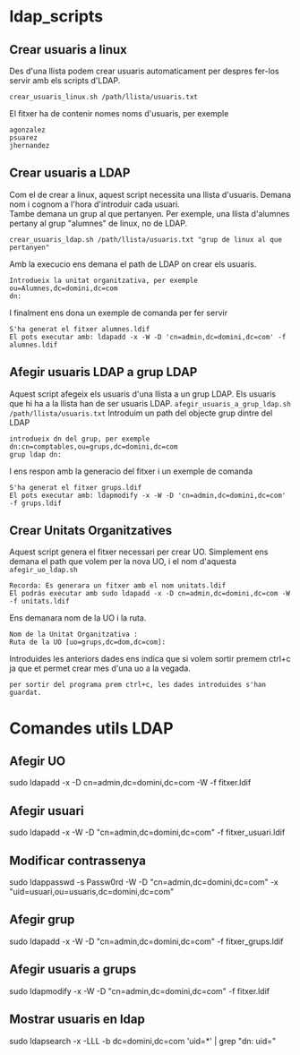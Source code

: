 # ldap_scripts
## Crear usuaris a linux
Des d'una llista podem crear usuaris automaticament per despres fer-los servir amb els scripts d'LDAP.

```crear_usuaris_linux.sh /path/llista/usuaris.txt```

El fitxer ha de contenir nomes noms d'usuaris, per exemple <br>
```
agonzalez
psuarez
jhernandez
```

## Crear usuaris a LDAP
Com el de crear a linux, aquest script necessita una llista d'usuaris. Demana nom i cognom a l'hora d'introduir cada usuari.<br>
Tambe demana un grup al que pertanyen. Per exemple, una llista d'alumnes pertany al grup "alumnes" de linux, no de LDAP.<br>
```
crear_usuaris_ldap.sh /path/llista/usuaris.txt "grup de linux al que pertanyen"
```
Amb la execucio ens demana el path de LDAP on crear els usuaris.

```
Introdueix la unitat organitzativa, per exemple ou=Alumnes,dc=domini,dc=com
dn:
```
I finalment ens dona un exemple de comanda per fer servir
```
S'ha generat el fitxer alumnes.ldif
El pots executar amb: ldapadd -x -W -D 'cn=admin,dc=domini,dc=com' -f alumnes.ldif
```

## Afegir usuaris LDAP a grup LDAP
Aquest script afegeix els usuaris d'una llista a un grup LDAP. Els usuaris que hi ha a la llista han de ser usuaris LDAP.
```afegir_usuaris_a_grup_ldap.sh /path/llista/usuaris.txt```
Introduim un path del objecte grup dintre del LDAP
```
introdueix dn del grup, per exemple dn:cn=comptables,ou=grups,dc=domini,dc=com
grup ldap dn:
```
I ens respon amb la generacio del fitxer i un exemple de comanda
```
S'ha generat el fitxer grups.ldif
El pots executar amb: ldapmodify -x -W -D 'cn=admin,dc=domini,dc=com' -f grups.ldif
```

## Crear Unitats Organitzatives
Aquest script genera el fitxer necessari per crear UO. Simplement ens demana el path que volem per la nova UO, i el nom d'aquesta
```afegir_uo_ldap.sh```
```
Recorda: Es generara un fitxer amb el nom unitats.ldif
El podrás executar amb sudo ldapadd -x -D cn=admin,dc=domini,dc=com -W -f unitats.ldif
```
Ens demanara nom de la UO i la ruta.

```
Nom de la Unitat Organitzativa :
Ruta de la UO [uo=grups,dc=dom,dc=com]:
```
Introduides les anteriors dades ens indica que si volem sortir premem ctrl+c ja que et permet crear mes d'una uo a la vegada.
```
per sortir del programa prem ctrl+c, les dades introduides s'han guardat.
```

# Comandes utils LDAP
## Afegir UO
sudo ldapadd -x -D cn=admin,dc=domini,dc=com -W -f fitxer.ldif

## Afegir usuari
sudo ldapadd -x -W -D "cn=admin,dc=domini,dc=com" -f fitxer_usuari.ldif

## Modificar contrassenya
sudo ldappasswd -s Passw0rd -W -D "cn=admin,dc=domini,dc=com" -x "uid=usuari,ou=usuaris,dc=domini,dc=com"

## Afegir grup
sudo ldapadd -x -W -D "cn=admin,dc=domini,dc=com" -f fitxer_grups.ldif

## Afegir usuaris a grups
sudo ldapmodify -x -W -D "cn=admin,dc=domini,dc=com" -f fitxer.ldif

## Mostrar usuaris en ldap
sudo ldapsearch -x -LLL -b dc=domini,dc=com 'uid=*' | grep "dn: uid="
